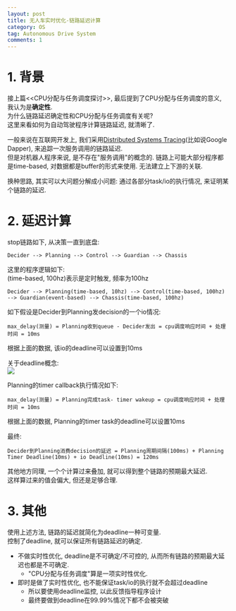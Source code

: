 ```yaml
---
layout: post
title: 无人车实时优化-链路延迟计算
category: OS
tag: Autonomous Drive System
comments: 1
---
```


# 1. 背景

接上篇<<CPU分配与任务调度探讨>>, 最后提到了CPU分配与任务调度的意义, 我认为是**确定性**.  
为什么链路延迟确定性和CPU分配与任务调度有关呢?   
这里来看如何为自动驾驶程序计算链路延迟, 就清晰了.

一般来说在互联网开发上, 我们采用[Distributed Systems Tracing](https://research.google.com/archive/papers/dapper-2010-1.pdf)(比如说Google Dapper), 来追踪一次服务调用的链路延迟.  
但是对机器人程序来说, 是不存在"服务调用"的概念的. 链路上可能大部分程序都是time-based, 对数据都是buffer的形式来使用. 无法建立上下游的关联.  


换种思路, 其实可以大问题分解成小问题: 通过各部分task/io的执行情况, 来证明某个链路的延迟.   


# 2. 延迟计算


stop链路如下, 从决策一直到底盘:
````
Decider --> Planning --> Control --> Guardian --> Chassis
````

这里的程序逻辑如下:  
(time-based, 100hz)表示是定时触发, 频率为100hz
````
Decider --> Planning(time-based, 10hz) --> Control(time-based, 100hz) --> Guardian(event-based) --> Chassis(time-based, 100hz)
````

如下假设是Decider到Planning发decision的一个io情况:
````
max_delay(测量) = Planning收到queue - Decider发出 = cpu调度响应时间 + 处理时间 = 10ms
````
根据上面的数据, 该io的deadline可以设置到10ms

关于deadline概念:  
![](https://img-blog.csdn.net/20150906162929354)


Planning的timer callback执行情况如下:
```
max_delay(测量) = Planning完成task- timer wakeup = cpu调度响应时间 + 处理时间 = 10ms
```
根据上面的数据, Planning的timer task的deadline可以设置10ms




最终: 
```
Decider到Planning消费decision的延迟 = Planning周期间隔(100ms) + Planning Timer Deadline(10ms) + io Deadline(10ms) = 120ms
```

其他地方同理, 一个个计算过来叠加, 就可以得到整个链路的预期最大延迟.  
这样算过来的值会偏大, 但还是足够合理.

# 3. 其他

使用上述方法, 链路的延迟就简化为deadline一种可变量.  
控制了deadline, 就可以保证所有链路延迟的确定.

* 不做实时性优化, deadline是不可确定/不可控的, 从而所有链路的预期最大延迟也都是不可确定.
    * "CPU分配与任务调度"算是一项实时性优化.
* 即时是做了实时性优化, 也不能保证task/io的执行就不会超过deadline
    * 所以要使用deadline监控, 以此反馈指导程序设计
    * 最终要做到deadline在99.99%情况下都不会被突破

